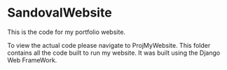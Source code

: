 # SandovalWebsite
This is the code for my portfolio website. 

To view the actual code please navigate to ProjMyWebsite. This folder contains all the code built to run my website.
It was built using the Django Web FrameWork. 


